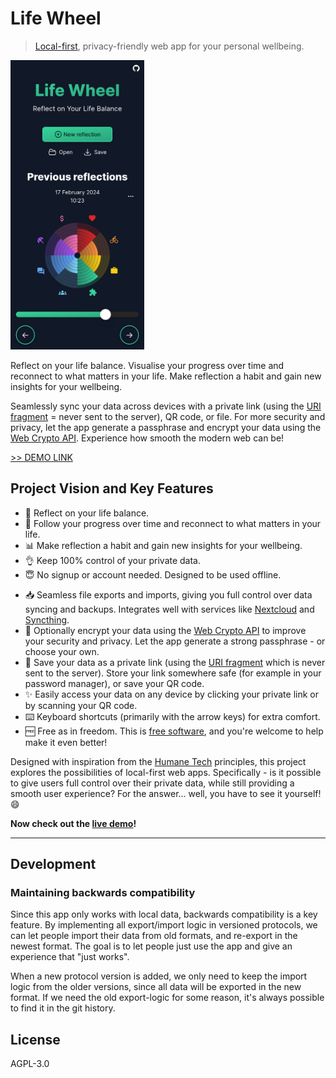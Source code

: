 # Life Wheel

> [Local-first](https://localfirstweb.dev/), privacy-friendly web app for your personal wellbeing.

<img src="screenshot.png" width="214" height="463" alt="Screenshot of the Lifewheel app. Overview of previous reflections, showing colored circle segments representing eight dimensions of your life.">

Reflect on your life balance. Visualise your progress over time and reconnect to what matters in your life. Make reflection a habit and gain new insights for your wellbeing.

Seamlessly sync your data across devices with a private link (using the [URI fragment](https://en.wikipedia.org/wiki/URI_fragment) = never sent to the server), QR code, or file. For more security and privacy, let the app generate a passphrase and encrypt your data using the [Web Crypto API](https://developer.mozilla.org/en-US/docs/Web/API/Web_Crypto_API). Experience how smooth the modern web can be!

[>> DEMO LINK](https://reconnect.earth/lifewheel)

## Project Vision and Key Features

-   🧘 Reflect on your life balance.
-   🌱 Follow your progress over time and reconnect to what matters in your life.
-   📊 Make reflection a habit and gain new insights for your wellbeing.
-   👌 Keep 100% control of your private data.
-   😇 No signup or account needed. Designed to be used offline.
<!-- -   📲 Install the Progressive Web App to reflect on the go. -->
-   📥 Seamless file exports and imports, giving you full control over data syncing and backups. Integrates well with services like [Nextcloud](https://nextcloud.com/) and [Syncthing](https://syncthing.net/).
-   🔐 Optionally encrypt your data using the [Web Crypto API](https://developer.mozilla.org/en-US/docs/Web/API/Web_Crypto_API) to improve your security and privacy. Let the app generate a strong passphrase - or choose your own.
-   🔗 Save your data as a private link (using the [URI fragment](https://en.wikipedia.org/wiki/URI_fragment) which is never sent to the server). Store your link somewhere safe (for example in your password manager), or save your QR code.
-   ✨ Easily access your data on any device by clicking your private link or by scanning your QR code.
-   ⌨️ Keyboard shortcuts (primarily with the arrow keys) for extra comfort.
-   🆓 Free as in freedom. This is [free software](https://fsfe.org/freesoftware/), and you're welcome to help make it even better!

Designed with inspiration from the [Humane Tech](https://www.humanetech.com/) principles, this project explores the possibilities of local-first web apps. Specifically - is it possible to give users full control over their private data, while still providing a smooth user experience? For the answer... well, you have to see it yourself! 😄

**Now check out the [live demo](https://reconnect.earth/lifewheel)!**

---

## Development

### Maintaining backwards compatibility

Since this app only works with local data, backwards compatibility is a key feature. By implementing all export/import logic in versioned protocols, we can let people import their data from old formats, and re-export in the newest format. The goal is to let people just use the app and give an experience that "just works".

When a new protocol version is added, we only need to keep the import logic from the older versions, since all data will be exported in the new format. If we need the old export-logic for some reason, it's always possible to find it in the git history.

## License

AGPL-3.0
